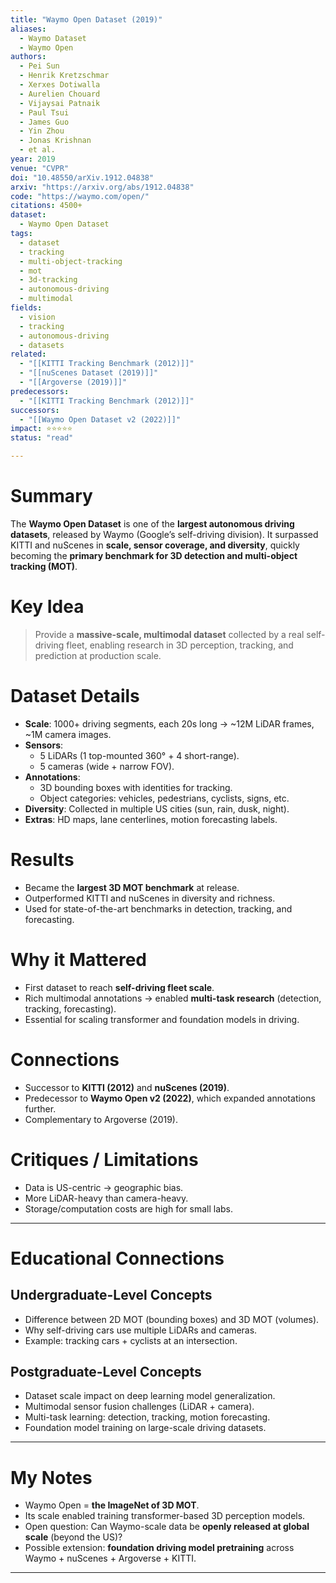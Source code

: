 ```yaml
---
title: "Waymo Open Dataset (2019)"
aliases:
  - Waymo Dataset
  - Waymo Open
authors:
  - Pei Sun
  - Henrik Kretzschmar
  - Xerxes Dotiwalla
  - Aurelien Chouard
  - Vijaysai Patnaik
  - Paul Tsui
  - James Guo
  - Yin Zhou
  - Jonas Krishnan
  - et al.
year: 2019
venue: "CVPR"
doi: "10.48550/arXiv.1912.04838"
arxiv: "https://arxiv.org/abs/1912.04838"
code: "https://waymo.com/open/"
citations: 4500+
dataset:
  - Waymo Open Dataset
tags:
  - dataset
  - tracking
  - multi-object-tracking
  - mot
  - 3d-tracking
  - autonomous-driving
  - multimodal
fields:
  - vision
  - tracking
  - autonomous-driving
  - datasets
related:
  - "[[KITTI Tracking Benchmark (2012)]]"
  - "[[nuScenes Dataset (2019)]]"
  - "[[Argoverse (2019)]]"
predecessors:
  - "[[KITTI Tracking Benchmark (2012)]]"
successors:
  - "[[Waymo Open Dataset v2 (2022)]]"
impact: ⭐⭐⭐⭐⭐
status: "read"

---
```


# Summary
The **Waymo Open Dataset** is one of the **largest autonomous driving datasets**, released by Waymo (Google’s self-driving division). It surpassed KITTI and nuScenes in **scale, sensor coverage, and diversity**, quickly becoming the **primary benchmark for 3D detection and multi-object tracking (MOT)**.

# Key Idea
> Provide a **massive-scale, multimodal dataset** collected by a real self-driving fleet, enabling research in 3D perception, tracking, and prediction at production scale.

# Dataset Details
- **Scale**: 1000+ driving segments, each 20s long → ~12M LiDAR frames, ~1M camera images.  
- **Sensors**:  
  - 5 LiDARs (1 top-mounted 360° + 4 short-range).  
  - 5 cameras (wide + narrow FOV).  
- **Annotations**:  
  - 3D bounding boxes with identities for tracking.  
  - Object categories: vehicles, pedestrians, cyclists, signs, etc.  
- **Diversity**: Collected in multiple US cities (sun, rain, dusk, night).  
- **Extras**: HD maps, lane centerlines, motion forecasting labels.  

# Results
- Became the **largest 3D MOT benchmark** at release.  
- Outperformed KITTI and nuScenes in diversity and richness.  
- Used for state-of-the-art benchmarks in detection, tracking, and forecasting.  

# Why it Mattered
- First dataset to reach **self-driving fleet scale**.  
- Rich multimodal annotations → enabled **multi-task research** (detection, tracking, forecasting).  
- Essential for scaling transformer and foundation models in driving.  

# Connections
- Successor to **KITTI (2012)** and **nuScenes (2019)**.  
- Predecessor to **Waymo Open v2 (2022)**, which expanded annotations further.  
- Complementary to Argoverse (2019).  

# Critiques / Limitations
- Data is US-centric → geographic bias.  
- More LiDAR-heavy than camera-heavy.  
- Storage/computation costs are high for small labs.  

---

# Educational Connections

## Undergraduate-Level Concepts
- Difference between 2D MOT (bounding boxes) and 3D MOT (volumes).  
- Why self-driving cars use multiple LiDARs and cameras.  
- Example: tracking cars + cyclists at an intersection.  

## Postgraduate-Level Concepts
- Dataset scale impact on deep learning model generalization.  
- Multimodal sensor fusion challenges (LiDAR + camera).  
- Multi-task learning: detection, tracking, motion forecasting.  
- Foundation model training on large-scale driving datasets.  

---

# My Notes
- Waymo Open = **the ImageNet of 3D MOT**.  
- Its scale enabled training transformer-based 3D perception models.  
- Open question: Can Waymo-scale data be **openly released at global scale** (beyond the US)?  
- Possible extension: **foundation driving model pretraining** across Waymo + nuScenes + Argoverse + KITTI.  

---
